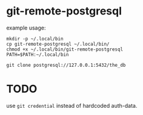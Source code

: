 # git-remote-postgresql

example usage:

```
mkdir -p ~/.local/bin
cp git-remote-postgresql ~/.local/bin/
chmod +x ~/.local/bin/git-remote-postgresql
PATH=$PATH:~/.local/bin

git clone postgresql://127.0.0.1:5432/the_db
```

# TODO
use ```git credential``` instead of hardcoded auth-data.
